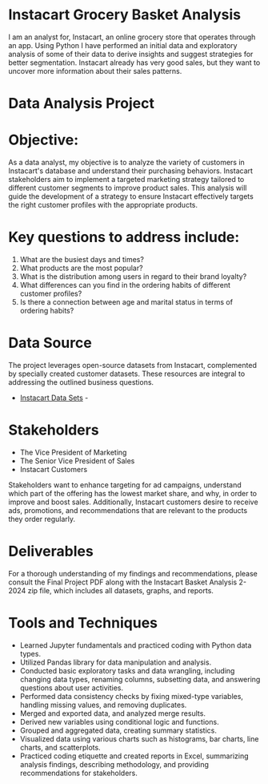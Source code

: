# Instacart Grocery Basket Analysis
I am an analyst for, Instacart, an online grocery store
that operates through an app.  Using Python I have performed an initial data and exploratory analysis of some of their data
to derive insights and suggest strategies for better segmentation.
Instacart already has very good sales, but they want to uncover more information about their sales patterns.

# Data Analysis Project
# Objective:
As a data analyst, my objective is to analyze the variety of customers in Instacart's database and understand their purchasing behaviors. Instacart stakeholders aim to implement a targeted marketing strategy tailored to different customer segments to improve product sales. This analysis will guide the development of a strategy to ensure Instacart effectively targets the right customer profiles with the appropriate products. 

# Key questions to address include:
1. What are the busiest days and times?
2. What products are the most popular?
3. What is the distribution among users in regard to their brand loyalty?
4. What differences can you find in the ordering habits of different customer profiles?
5. Is there a connection between age and marital status in terms of ordering habits?

# Data Source
The project leverages open-source datasets from Instacart, complemented by specially created customer datasets. These resources are integral to addressing the outlined business questions.
-  [Instacart Data Sets](https://www.instacart.com/datasets/grocery-shopping-2017) -

# Stakeholders
- The Vice President of Marketing
- The Senior Vice President of Sales
- Instacart Customers

Stakeholders want to enhance targeting for ad campaigns, understand which part of the offering has the lowest market share, and why, in order to improve and boost sales. Additionally, Instacart customers desire to receive ads, promotions, and recommendations that are relevant to the products they order regularly.

# Deliverables
For a thorough understanding of my findings and recommendations, please consult the Final Project PDF along with the Instacart Basket Analysis 2-2024 zip file, which includes all datasets, graphs, and reports.

# Tools and Techniques
- Learned Jupyter fundamentals and practiced coding with Python data types.
- Utilized Pandas library for data manipulation and analysis.
- Conducted basic exploratory tasks and data wrangling, including changing data types, renaming columns, subsetting data, and answering questions about user activities.
- Performed data consistency checks by fixing mixed-type variables, handling missing values, and removing duplicates.
- Merged and exported data, and analyzed merge results.
- Derived new variables using conditional logic and functions.
- Grouped and aggregated data, creating summary statistics.
- Visualized data using various charts such as histograms, bar charts, line charts, and scatterplots.
- Practiced coding etiquette and created reports in Excel, summarizing analysis findings, describing methodology, and providing recommendations for stakeholders.






